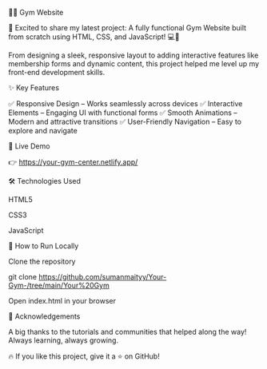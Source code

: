 🏋️‍♂️ Gym Website

🚀 Excited to share my latest project: A fully functional Gym Website built from scratch using HTML, CSS, and JavaScript! 💻💪

From designing a sleek, responsive layout to adding interactive features like membership forms and dynamic content, this project helped me level up my front-end development skills.

✨ Key Features

✅ Responsive Design – Works seamlessly across devices
✅ Interactive Elements – Engaging UI with functional forms
✅ Smooth Animations – Modern and attractive transitions
✅ User-Friendly Navigation – Easy to explore and navigate

🔗 Live Demo

👉 https://your-gym-center.netlify.app/

🛠️ Technologies Used

HTML5

CSS3

JavaScript

🚀 How to Run Locally

Clone the repository

git clone https://github.com/sumanmaityy/Your-Gym-/tree/main/Your%20Gym


Open index.html in your browser

🙌 Acknowledgements

A big thanks to the tutorials and communities that helped along the way! Always learning, always growing.

🔥 If you like this project, give it a ⭐ on GitHub!

